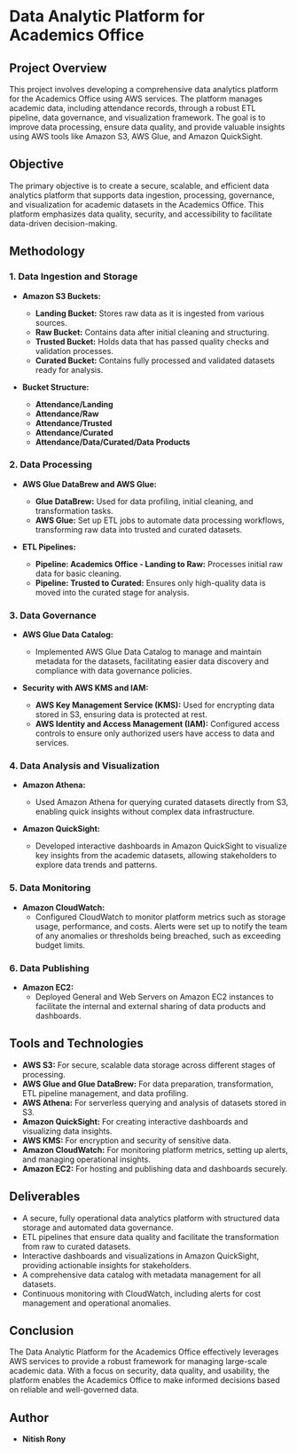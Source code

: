 # Data Analytic Platform for Academics Office

## Project Overview
This project involves developing a comprehensive data analytics platform for the Academics Office using AWS services. The platform manages academic data, including attendance records, through a robust ETL pipeline, data governance, and visualization framework. The goal is to improve data processing, ensure data quality, and provide valuable insights using AWS tools like Amazon S3, AWS Glue, and Amazon QuickSight.

## Objective
The primary objective is to create a secure, scalable, and efficient data analytics platform that supports data ingestion, processing, governance, and visualization for academic datasets in the Academics Office. This platform emphasizes data quality, security, and accessibility to facilitate data-driven decision-making.

## Methodology

### 1. Data Ingestion and Storage
- **Amazon S3 Buckets:**
  - **Landing Bucket:** Stores raw data as it is ingested from various sources.
  - **Raw Bucket:** Contains data after initial cleaning and structuring.
  - **Trusted Bucket:** Holds data that has passed quality checks and validation processes.
  - **Curated Bucket:** Contains fully processed and validated datasets ready for analysis.
  
- **Bucket Structure:**
  - **Attendance/Landing**
  - **Attendance/Raw**
  - **Attendance/Trusted**
  - **Attendance/Curated**
  - **Attendance/Data/Curated/Data Products**

### 2. Data Processing
- **AWS Glue DataBrew and AWS Glue:**
  - **Glue DataBrew:** Used for data profiling, initial cleaning, and transformation tasks.
  - **AWS Glue:** Set up ETL jobs to automate data processing workflows, transforming raw data into trusted and curated datasets.

- **ETL Pipelines:**
  - **Pipeline: Academics Office - Landing to Raw:** Processes initial raw data for basic cleaning.
  - **Pipeline: Trusted to Curated:** Ensures only high-quality data is moved into the curated stage for analysis.

### 3. Data Governance
- **AWS Glue Data Catalog:**
  - Implemented AWS Glue Data Catalog to manage and maintain metadata for the datasets, facilitating easier data discovery and compliance with data governance policies.

- **Security with AWS KMS and IAM:**
  - **AWS Key Management Service (KMS):** Used for encrypting data stored in S3, ensuring data is protected at rest.
  - **AWS Identity and Access Management (IAM):** Configured access controls to ensure only authorized users have access to data and services.

### 4. Data Analysis and Visualization
- **Amazon Athena:**
  - Used Amazon Athena for querying curated datasets directly from S3, enabling quick insights without complex data infrastructure.

- **Amazon QuickSight:**
  - Developed interactive dashboards in Amazon QuickSight to visualize key insights from the academic datasets, allowing stakeholders to explore data trends and patterns.

### 5. Data Monitoring
- **Amazon CloudWatch:**
  - Configured CloudWatch to monitor platform metrics such as storage usage, performance, and costs. Alerts were set up to notify the team of any anomalies or thresholds being breached, such as exceeding budget limits.

### 6. Data Publishing
- **Amazon EC2:**
  - Deployed General and Web Servers on Amazon EC2 instances to facilitate the internal and external sharing of data products and dashboards.

## Tools and Technologies
- **AWS S3:** For secure, scalable data storage across different stages of processing.
- **AWS Glue and Glue DataBrew:** For data preparation, transformation, ETL pipeline management, and data profiling.
- **AWS Athena:** For serverless querying and analysis of datasets stored in S3.
- **Amazon QuickSight:** For creating interactive dashboards and visualizing data insights.
- **AWS KMS:** For encryption and security of sensitive data.
- **Amazon CloudWatch:** For monitoring platform metrics, setting up alerts, and managing operational insights.
- **Amazon EC2:** For hosting and publishing data and dashboards securely.

## Deliverables
- A secure, fully operational data analytics platform with structured data storage and automated data governance.
- ETL pipelines that ensure data quality and facilitate the transformation from raw to curated datasets.
- Interactive dashboards and visualizations in Amazon QuickSight, providing actionable insights for stakeholders.
- A comprehensive data catalog with metadata management for all datasets.
- Continuous monitoring with CloudWatch, including alerts for cost management and operational anomalies.

## Conclusion
The Data Analytic Platform for the Academics Office effectively leverages AWS services to provide a robust framework for managing large-scale academic data. With a focus on security, data quality, and usability, the platform enables the Academics Office to make informed decisions based on reliable and well-governed data.

## Author
- **Nitish Rony**  
